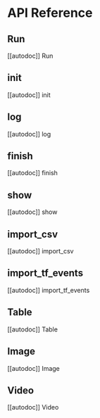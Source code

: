# API Reference

## Run

[[autodoc]] Run

## init

[[autodoc]] init

## log

[[autodoc]] log

## finish

[[autodoc]] finish

## show

[[autodoc]] show

## import_csv

[[autodoc]] import_csv

## import_tf_events

[[autodoc]] import_tf_events

## Table

[[autodoc]] Table

## Image

[[autodoc]] Image

## Video

[[autodoc]] Video
